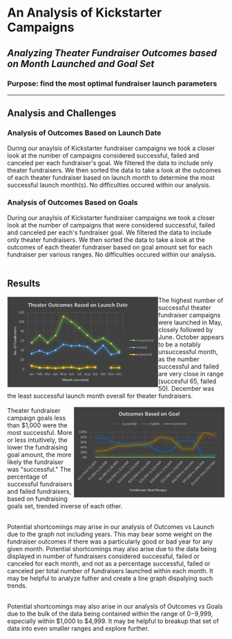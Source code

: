 # An Analysis of Kickstarter Campaigns
## *Analyzing Theater Fundraiser Outcomes based on Month Launched and Goal Set*
### Purpose: find the most optimal fundraiser launch parameters
---
## Analysis and Challenges
### Analysis of Outcomes Based on Launch Date
During our anaylsis of Kickstarter fundraiser campaigns we took a closer look at the number of campaigns considered successful, failed and canceled per each fundraiser's goal.  We filtered the data to include only theater fundraisers.  We then sorted the data to take a look at the outcomes of each theater fundraiser based on launch month to determine the most successful launch month(s). No difficulties occured within our analysis. 
### Analysis of Outcomes Based on Goals
During our anaylsis of Kickstarter fundraiser campaigns we took a closer look at the number of campaigns that were considered successful, failed and canceled per each's fundraiser goal.  We filtered the data to include only theater fundraisers.  We then sorted the data to take a look at the outcomes of each theater fundraiser based on goal amount set for each fundraiser per various ranges. No difficulties occured within our analysis.</br></br> 
## Results
<img align="left" src="https://github.com/ajcurtis916/kickstarter-analysis/blob/main/resources/theater_outcomes_vs_launch.png" width="350" />
The highest number of successful theater fundraiser campaigns were launched in May, closely followed by June. October appears to be a notably unsuccessful month, as the number successful and failed are very close in range (succesful 65, failed 50).  December was the least successful launch month overall for theater fundraisers.</br></br>

<img align="right" src="https://github.com/ajcurtis916/kickstarter-analysis/blob/main/resources/outcomes_vs_goals.png" width="350" />
Theater fundraiser campaign goals less than $1,000 were the most successful.  More or less intuitively, the lower the fundraising goal amount, the more likely the fundraiser was "successful."  The percentage of successful fundraisers and failed fundraisers, based on fundraising goals set, trended inverse of each other. 
</br></br>

Potential shortcomings may arise in our analysis of Outcomes vs Launch due to the graph not including years.  This may bear some weight on the fundraiser outcomes if there was a particularly good or bad year for any given month.  Potential shortcomings may also arise due to the data being displayed in number of fundraisers considered successful, failed or canceled for each month, and not as a percentage successful, failed or canceled per total number of fundraisers launched within each month.  It may be helpful to analyze futher and create a line graph dispalying such trends.
</br></br>

Potential shortcomings may also arise in our analysis of Outcomes vs Goals due to the bulk of the data being contained within the range of $0-$9,999, especially within $1,000 to $4,999.  It may be helpful to breakup that set of data into even smaller ranges and explore further.  
